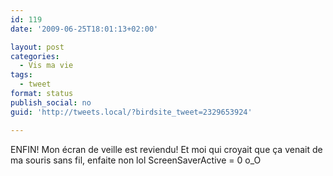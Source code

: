 ```yaml
---
id: 119
date: '2009-06-25T18:01:13+02:00'

layout: post
categories:
  - Vis ma vie
tags:
  - tweet
format: status
publish_social: no
guid: 'http://tweets.local/?birdsite_tweet=2329653924'

---
```


ENFIN! Mon écran de veille est reviendu! Et moi qui croyait que ça venait de ma souris sans fil, enfaite non lol ScreenSaverActive = 0 o\_O